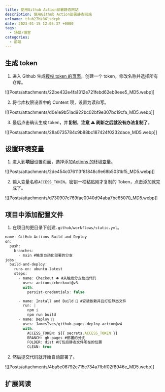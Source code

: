 ```yaml
---
title: 使用Github Action部署静态网站
description: 使用Github Action部署静态网站
urlname: tfub27hk86lsdrpb
date: 2023-01-15 12:05:37 +0000
tags:
  - 场景/博客
categories:
  - 前端
---
```

## 生成 token

1. 进入 Github 生成[授权 token 的页面](https://github.com/settings/apps)，创建一个 token，修改名称并选择所有仓库。

![[Posts/attachments/22be432e4fa1312e721febd62eb8eee5_MD5.webp]]

2. 将仓库权限设置中的 Content 项，设置为读和写。

![[Posts/attachments/d0e1e9b51ad922bc02bf9e307bc19cfa_MD5.webp]]

3. 最后点击确认生成 token，并**复制**，**注意 ⚠️ 刷新之后就没有办法复制了**。

![[Posts/attachments/28a0735784c9b88bc187424f0232dace_MD5.webp]]

## 设置环境变量

1. 进入到**项目**设置页面，选择添加[Actions 的环境变量](https://github.com/songxingguo/resume/settings/secrets/actions)。

![[Posts/attachments/2de454c076113f81848c9e68b5031bf5_MD5.webp]]

2. 输入变量名称`ACCESS_TOKEN`，密钥一栏粘贴刚才复制的 Token，点击添加就完成了。

![[Posts/attachments/d730907c769fae0040d94aba7bc65070_MD5.webp]]

## 项目中添加配置文件

1. 在项目的更目录下创建`.github/workflows/static.yml`。

```javascript
name: GitHub Actions Build and Deploy
on:
  push:
    branches:
      - main #触发自动化部署的分支
jobs:
  build-and-deploy:
    runs-on: ubuntu-latest
    steps:
      - name: Checkout 🛎️ #从触发分支检出代码
        uses: actions/checkout@v3
        with:
          persist-credentials: false

      - name: Install and Build 🔧 #安装依赖并且打包静态文件
        run: |
          npm i
          npm run build
      - name: Deploy 🚀
        uses: JamesIves/github-pages-deploy-action@v4
        with:
          ACCESS_TOKEN: ${{ secrets.ACCESS_TOKEN }}
          BRANCH: gh-pages #部署的分支
          FOLDER: dist #打包后静态文件所在的位置
          CLEAN: true
```

2. 然后提交代码就开始自动部署了。

![[Posts/attachments/4ba5e06792e715e734a7fbff02f8946e_MD5.webp]]

## 扩展阅读
